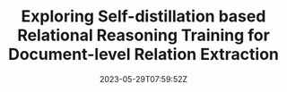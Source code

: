 ---
title: "Exploring Self-distillation based Relational Reasoning Training for Document-level Relation Extraction"
authors:
- Liang Zhang
- Jinsong Su
- Zijun Min
- Zhongjian Miao
- Qingguo Hu
- Biao Fu
- Xiaodong Shi
- Yidong Chen
author_notes:
- 
- "通讯作者"
- 
- 
- 
- 
- 
- "通讯作者"
date: "2023-05-29T07:59:52Z"
publishDate: "2025-05-29T07:59:52Z"
publication_types: [direction5]
publication: "**In Proc. of AAAI 2023.** (CCF-A类)"
---